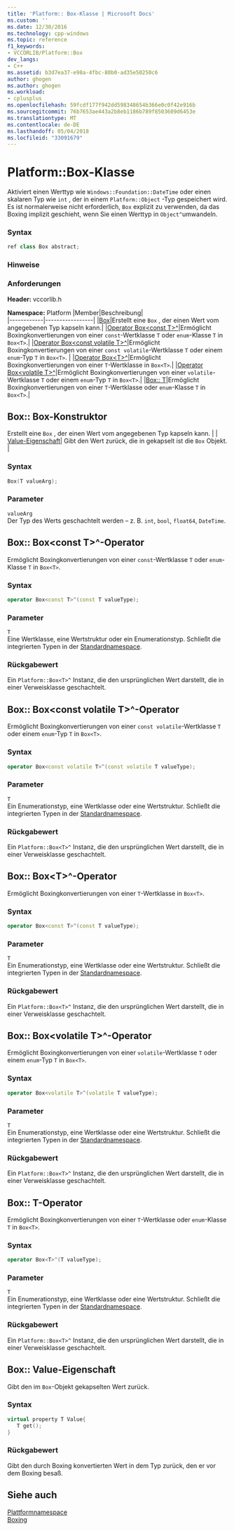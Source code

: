 ```yaml
---
title: 'Platform:: Box-Klasse | Microsoft Docs'
ms.custom: ''
ms.date: 12/30/2016
ms.technology: cpp-windows
ms.topic: reference
f1_keywords:
- VCCORLIB/Platform::Box
dev_langs:
- C++
ms.assetid: b3d7ea37-e98a-4fbc-80b0-ad35e50250c6
author: ghogen
ms.author: ghogen
ms.workload:
- cplusplus
ms.openlocfilehash: 59fcdf177f942dd598348654b366e0c0f42e916b
ms.sourcegitcommit: 76b7653ae443a2b8eb1186b789f8503609d6453e
ms.translationtype: MT
ms.contentlocale: de-DE
ms.lasthandoff: 05/04/2018
ms.locfileid: "33091679"
---
```

# <a name="platformbox-class"></a>Platform::Box-Klasse
Aktiviert einen Werttyp wie `Windows::Foundation::DateTime` oder einen skalaren Typ wie `int` , der in einem `Platform::Object` -Typ gespeichert wird. Es ist normalerweise nicht erforderlich, `Box` explizit zu verwenden, da das Boxing implizit geschieht, wenn Sie einen Werttyp in `Object^`umwandeln.  
  
### <a name="syntax"></a>Syntax  
  
```cpp  
ref class Box abstract;  
```  
  ### <a name="remarks"></a>Hinweise  
  
### <a name="requirements"></a>Anforderungen  
 **Header:** vccorlib.h  
  
 **Namespace:** Platform
|Member|Beschreibung|  
|------------|-----------------|
|[Box](#ctor)|Erstellt eine `Box` , der einen Wert vom angegebenen Typ kapseln kann.|
|[Operator Box&lt;const T&gt;^](#box-const-t)|Ermöglicht Boxingkonvertierungen von einer `const`-Wertklasse `T` oder `enum`-Klasse `T` in `Box<T>`.|
|[Operator Box&lt;const volatile T&gt;^](#box-const-volatile-t)|Ermöglicht Boxingkonvertierungen von einer `const volatile`-Wertklasse `T` oder einem `enum`-Typ `T` in `Box<T>`. |
|[Operator Box&lt;T&gt;^](#box-t)|Ermöglicht Boxingkonvertierungen von einer `T`-Wertklasse in `Box<T>`.|
|[Operator Box&lt;volatile T&gt;^](#box-volatile-t)|Ermöglicht Boxingkonvertierungen von einer `volatile`-Wertklasse `T` oder einem `enum`-Typ `T` in `Box<T>`.|
|[Box:: T](#t)|Ermöglicht Boxingkonvertierungen von einer `T`-Wertklasse oder `enum`-Klasse `T` in `Box<T>`.| 
## <a name="ctor"></a> Box:: Box-Konstruktor
Erstellt eine `Box` , der einen Wert vom angegebenen Typ kapseln kann. | |[ Value-Eigenschaft](#value)| Gibt den Wert zurück, die in gekapselt ist die `Box` Objekt. |  
### <a name="syntax"></a>Syntax  
  
```cpp  
Box(T valueArg);  
```  
  
### <a name="parameters"></a>Parameter  
 `valueArg`  
 Der Typ des Werts geschachtelt werden – z. B. `int`, `bool`, `float64`, `DateTime`.  
  

## <a name="box-const-t"></a> Box:: Box&lt;const T&gt;^-Operator
Ermöglicht Boxingkonvertierungen von einer `const`-Wertklasse `T` oder `enum`-Klasse `T` in `Box<T>`.  
  
### <a name="syntax"></a>Syntax  
  
```cpp  
operator Box<const T>^(const T valueType);  
```  
  
### <a name="parameters"></a>Parameter  
 `T`  
 Eine Wertklasse, eine Wertstruktur oder ein Enumerationstyp. Schließt die integrierten Typen in der [Standardnamespace](../cppcx/default-namespace.md).  
  
### <a name="return-value"></a>Rückgabewert  
 Ein `Platform::Box<T>^` Instanz, die den ursprünglichen Wert darstellt, die in einer Verweisklasse geschachtelt.  
  
## <a name="box-const-volatile-t"></a> Box:: Box&lt;const volatile T&gt;^-Operator
Ermöglicht Boxingkonvertierungen von einer `const volatile`-Wertklasse `T` oder einem `enum`-Typ `T` in `Box<T>`.  
  
### <a name="syntax"></a>Syntax  
  
```cpp  
operator Box<const volatile T>^(const volatile T valueType);  
```  
  
### <a name="parameters"></a>Parameter  
 `T`  
 Ein Enumerationstyp, eine Wertklasse oder eine Wertstruktur. Schließt die integrierten Typen in der [Standardnamespace](../cppcx/default-namespace.md).  
  
### <a name="return-value"></a>Rückgabewert  
 Ein `Platform::Box<T>^` Instanz, die den ursprünglichen Wert darstellt, die in einer Verweisklasse geschachtelt.  
  
## <a name="box-t"></a> Box:: Box&lt;T&gt;^-Operator
Ermöglicht Boxingkonvertierungen von einer `T`-Wertklasse in `Box<T>`.  
  
### <a name="syntax"></a>Syntax  
  
```cpp  
operator Box<const T>^(const T valueType);  
```  
  
### <a name="parameters"></a>Parameter  
 `T`  
 Ein Enumerationstyp, eine Wertklasse oder eine Wertstruktur. Schließt die integrierten Typen in der [Standardnamespace](../cppcx/default-namespace.md).  
  
### <a name="return-value"></a>Rückgabewert  
 Ein `Platform::Box<T>^` Instanz, die den ursprünglichen Wert darstellt, die in einer Verweisklasse geschachtelt.  
  
## <a name="box-volatile-t"></a> Box:: Box&lt;volatile T&gt;^-Operator
Ermöglicht Boxingkonvertierungen von einer `volatile`-Wertklasse `T` oder einem `enum`-Typ `T` in `Box<T>`.  
  
### <a name="syntax"></a>Syntax  
  
```cpp  
operator Box<volatile T>^(volatile T valueType);  
```  
  
### <a name="parameters"></a>Parameter  
 `T`  
 Ein Enumerationstyp, eine Wertklasse oder eine Wertstruktur. Schließt die integrierten Typen in der [Standardnamespace](../cppcx/default-namespace.md).  
  
### <a name="return-value"></a>Rückgabewert  
 Ein `Platform::Box<T>^` Instanz, die den ursprünglichen Wert darstellt, die in einer Verweisklasse geschachtelt.  
  
## <a name="t"></a>  Box:: T-Operator
Ermöglicht Boxingkonvertierungen von einer `T`-Wertklasse oder `enum`-Klasse `T` in `Box<T>`.  
  
### <a name="syntax"></a>Syntax  
  
```cpp  
operator Box<T>^(T valueType);  
```  
  
### <a name="parameters"></a>Parameter  
 `T`  
 Ein Enumerationstyp, eine Wertklasse oder eine Wertstruktur. Schließt die integrierten Typen in der [Standardnamespace](../cppcx/default-namespace.md).  
  
### <a name="return-value"></a>Rückgabewert  
 Ein `Platform::Box<T>^` Instanz, die den ursprünglichen Wert darstellt, die in einer Verweisklasse geschachtelt.  
  

## <a name="value"></a> Box:: Value-Eigenschaft
Gibt den im `Box`-Objekt gekapselten Wert zurück.  
  
### <a name="syntax"></a>Syntax  
  
```cpp  
virtual property T Value{  
   T get();  
}  
```  
  
### <a name="return-value"></a>Rückgabewert  
 Gibt den durch Boxing konvertierten Wert in dem Typ zurück, den er vor dem Boxing besaß.  
  
  
## <a name="see-also"></a>Siehe auch  
 [Plattformnamespace](../cppcx/platform-namespace-c-cx.md)   
 [Boxing](../cppcx/boxing-c-cx.md)